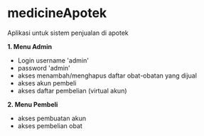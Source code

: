 # medicineApotek
Aplikasi untuk sistem penjualan di apotek

**1. Menu Admin**
- Login username 'admin'
- password 'admin'
- akses menambah/menghapus daftar obat-obatan yang dijual
- akses akun pembeli
- akses daftar pembelian (virtual akun)

**2. Menu Pembeli**
- akses pembuatan akun
- akses pembelian obat
